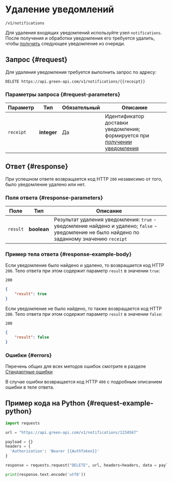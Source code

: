 # Удаление уведомлений

`/v1/notifications`

Для удаления входящих уведомлений используйте узел `notifications`.
После получения и обработки уведомления его требуется удалить, чтобы [получить](get.md) следующее уведомление из очереди.

## Запрос {#request}

Для удаления уведомления требуется выполнить запрос по адресу:
```
DELETE https://api.green-api.com/v1/notifications/{{receipt}}
```

### Параметры запроса {#request-parameters}

Параметр | Тип | Обязательный | Описание
----- | ----- | ----- | -----
`receipt` | **integer** | Да | Идентификатор доставки уведомления; формируется при [получении уведомления](get.md) 

## Ответ {#response}

При успешном ответе возвращается код HTTP `200` независимо от того, было уведомление удалено или нет.

### Поля ответа {#response-parameters}

Поле | Тип |  Описание
----- | ----- | -----
`result` | **boolean** | Результат удаления уведомления: `true` - уведомление найдено и удалено; `false` - уведомление не было найдено по заданному значению `receipt`

### Пример тела ответа {#response-example-body}

Если уведомление было найдено и удалено, то возвращается код HTTP `200`. Тело ответа при этом содержит параметр `result` в значении `true`:

```
200
```
```json
{
    "result": true
}
```

Если уведомление не было найдено, то также возвращается код HTTP `200`. Тело ответа при этом содержит параметр `result` в значении `false`:

```
200
```
```json
{
    "result": false
}
```

### Ошибки {#errors}

Перечень общих для всех методов ошибок смотрите в разделе [Стандартные ошибки](../errors.md)

В случае ошибки возвращается код HTTP `400` с подробным описанием ошибки в теле ответа.

## Пример кода на Python  {#request-example-python}

```python
import requests

url = "https://api.green-api.com/v1/notifications/1234567"

payload = {}
headers = {
  'Authorization': 'Bearer {{AuthToken}}'
}

response = requests.request("DELETE", url, headers=headers, data = payload)

print(response.text.encode('utf8'))
```